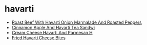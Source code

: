 # havarti

 * [Roast Beef With Havarti Onion Marmalade And Roasted Peppers](../index/r/roast-beef-with-havarti-onion-marmalade-and-roasted-peppers.json)
 * [Cinnamon Apple And Havarti Tea Sandwi](../index/c/cinnamon-apple-and-havarti-tea-sandwi.json)
 * [Cream Cheese Havarti And Parmesan H](../index/c/cream-cheese-havarti-and-parmesan-h.json)
 * [Fried Havarti Cheese Bites](../index/f/fried-havarti-cheese-bites.json)
